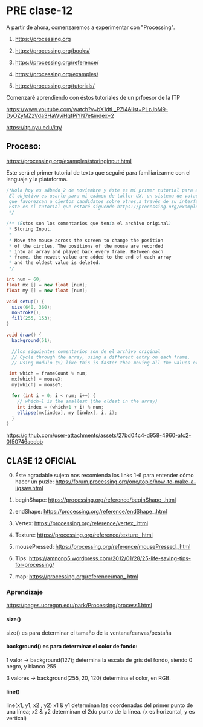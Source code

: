 # PRE clase-12

A partir de ahora, comenzaremos a experimentar con "Processing".

1. https://processing.org  

2. https://processing.org/books/

3. https://processing.org/reference/

4. https://processing.org/examples/

5. https://processing.org/tutorials/

Comenzaré aprendiendo con éstos tutoriales de un prfoesor de la ITP

https://www.youtube.com/watch?v=bX1dtL_PZl4&list=PLzJbM9-DyOZyMZzVda3HaWviHqfPiYN7e&index=2

https://itp.nyu.edu/itp/


## Proceso:

https://processing.org/examples/storinginput.html

Este será el primer tutorial de texto que seguiré para familiarizarme con el lenguaje y la plataforma.

```java
/*Hola hoy es sábado 2 de noviembre y éste es mi primer tutorial para aprender a usar processing.
 El objetivo es usarlo para mi exámen de taller UX, un sistema de votación, donde queremos hacer interfcaes compicadas,
 que favorezcan a ciertos candidatos sobre otros,a través de su interfaz e interacción.
 Éste es el tutorial que estaré siguendo https://processing.org/examples/storinginput.html
 */

/** (Éstos son los comentarios que tenía el archivo original)
 * Storing Input.
 *
 * Move the mouse across the screen to change the position
 * of the circles. The positions of the mouse are recorded
 * into an array and played back every frame. Between each
 * frame, the newest value are added to the end of each array
 * and the oldest value is deleted.
 */

int num = 60;
float mx [] = new float [num];
float my [] = new float [num];

void setup() {
  size(640, 360);
  noStroke();
  fill(255, 153);
}

void draw() {
  background(51);

  //los siguientes comentarios son de el archivo original
  // Cycle through the array, using a different entry on each frame.
  // Using modulo (%) like this is faster than moving all the values over.

 int which = frameCount % num;
  mx[which] = mouseX;
  my[which] = mouseY;

  for (int i = 0; i < num; i++) {
    // which+1 is the smallest (the oldest in the array)
    int index = (which+1 + i) % num;
    ellipse(mx[index], my [index], i, i);
  }
} 
```


https://github.com/user-attachments/assets/27bd04c4-d958-4960-afc2-0f50746aecbb



## CLASE 12 OFICIAL

0. Éste agradable sujeto nos recomienda los links 1-6 para entender cómo hacer un puzle: https://forum.processing.org/one/topic/how-to-make-a-jigsaw.html

1. beginShape: https://processing.org/reference/beginShape_.html

2. endShape: https://processing.org/reference/endShape_.html

3. Vertex: https://processing.org/reference/vertex_.html

4. Texture: https://processing.org/reference/texture_.html

5. mousePressed: https://processing.org/reference/mousePressed_.html

6. Tips: https://amnonp5.wordpress.com/2012/01/28/25-life-saving-tips-for-processing/

7. map: https://processing.org/reference/map_.html


### Aprendizaje

https://pages.uoregon.edu/park/Processing/process1.html


#### size() 
 size() es para determinar el tamaño de la ventana/canvas/pestaña


#### background() es para determinar el color de fondo:


1 valor -> background(127); determina la escala de gris del fondo, siendo 0 negro, y blanco 255

3 valores -> background(255, 20, 120) determina el color, en RGB.

#### line()
line(x1, y1, x2 , y2) x1 & y1 determinan las coordenadas del primer punto de una línea; x2 & y2 determinan el 2do punto de la línea. (x es horizontal, y es vertical)

